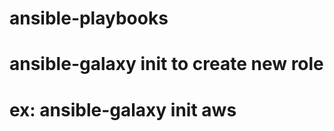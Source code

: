# ansible-playbooks
# ansible-galaxy init <role-name> to create new role
# ex: ansible-galaxy init aws
# 
